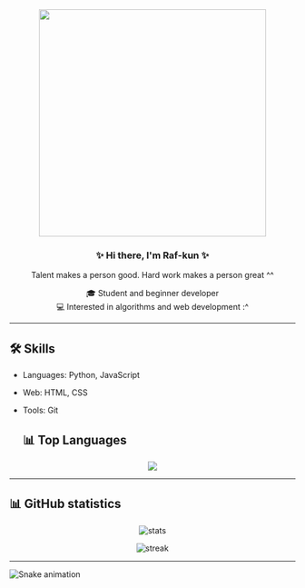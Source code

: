 <div align="center">
  
  <img src="https://media4.giphy.com/media/v1.Y2lkPTc5MGI3NjExeHVnN3Jmd2s3cHo3dGY5bjR2eDlna2FrdWtkeGU0ajdsdmdkd3VmOSZlcD12MV9pbnRlcm5hbF9naWZfYnlfaWQmY3Q9Zw/u4zZXYFztZtSZPlWZv/giphy.gif" width="400"/>
  
  <h3>✨ Hi there, I'm Raf-kun ✨</h3>
  <p>Talent makes a person good. Hard work makes a person great ^^</p>
  
</div>

<div align="center">
  <p>🎓 Student and beginner developer<br>
  💻 Interested in algorithms and web development :^</p>
</div>

---

  ## 🛠️ Skills
  - Languages: Python, JavaScript
  - Web: HTML, CSS 
  - Tools: Git

    ## 📊 Top Languages
<div align="center">
  <img src="https://github-readme-stats.vercel.app/api/top-langs/?username=Raf-kun&layout=compact&theme=tokyonight"/>
</div>

---

## 📊 GitHub statistics
<p align="center">
  <img src="https://github-readme-stats.vercel.app/api?username=Raf-kun&show_icons=true&theme=tokyonight" alt="stats"/>
</p>

<p align="center">
  <img src="https://github-readme-streak-stats.herokuapp.com/?user=Raf-kun&theme=tokyonight" alt="streak"/>
</p>

---

![Snake animation](https://github.com/Raf-kun/Raf-kun/blob/output/snake.svg)

<!--
**Raf-kun/Raf-kun** is a ✨ _special_ ✨ repository because its `README.md` (this file) appears on your GitHub profile.

Here are some ideas to get you started:

- 🔭 I’m currently working on ...
- 🌱 I’m currently learning ...
- 👯 I’m looking to collaborate on ...
- 🤔 I’m looking for help with ...
- 💬 Ask me about ...
- 📫 How to reach me: ...
- 😄 Pronouns: ...
- ⚡ Fun fact: ...
-->
